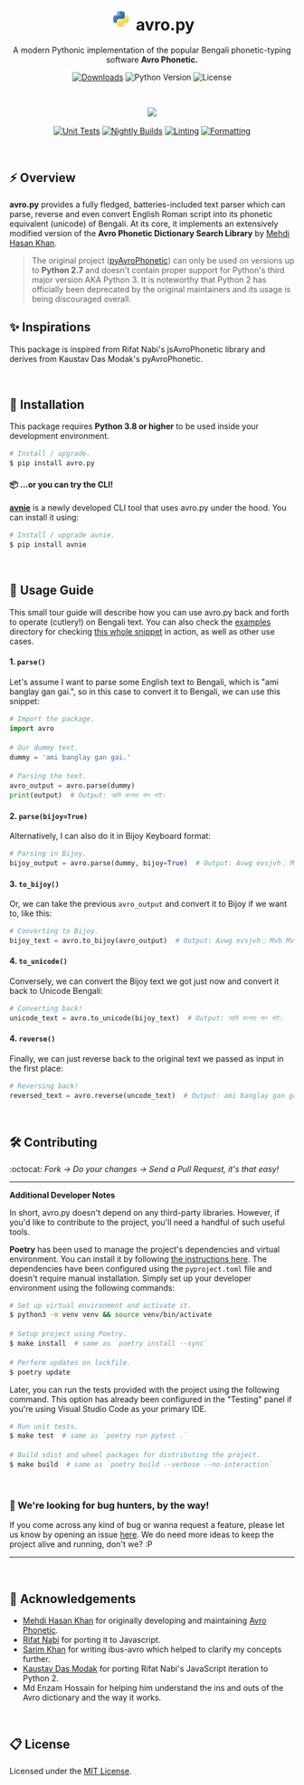 <!-- SPDX-License-Identifier: MIT -->

<div align="center">

# <img src="https://raw.githubusercontent.com/github/explore/80688e429a7d4ef2fca1e82350fe8e3517d3494d/topics/python/python.png" height="40px"/> avro.py

A modern Pythonic implementation of the popular Bengali phonetic-typing software **Avro Phonetic.**

[![Downloads](https://static.pepy.tech/personalized-badge/avro-py?period=total&units=international_system&left_color=grey&right_color=black&left_text=Downloads)](https://pepy.tech/project/avro-py)
![Python Version](https://img.shields.io/pypi/pyversions/avro.py.svg?color=black&label=Python)
![License](https://img.shields.io/pypi/l/avro.py.svg?color=black&label=License)

<br>

<img src="https://github.com/hitblast/avro.py/blob/main/assets/banner.png?raw=True" style="width: 500px; height: auto;"><br>

[![Unit Tests](https://github.com/hitblast/avro.py/actions/workflows/unit-tests.yml/badge.svg?branch=main)](https://github.com/hitblast/avro.py/actions/workflows/unit-tests.yml)
[![Nightly Builds](https://github.com/hitblast/avro.py/actions/workflows/nightly.yml/badge.svg?branch=main)](https://github.com/hitblast/avro.py/actions/workflows/nightly.yml)
[![Linting](https://github.com/hitblast/avro.py/actions/workflows/linting.yml/badge.svg)](https://github.com/hitblast/avro.py/actions/workflows/linting.yml)
[![Formatting](https://github.com/hitblast/avro.py/actions/workflows/formatting.yml/badge.svg)](https://github.com/hitblast/avro.py/actions/workflows/formatting.yml)

<br>

</div>

## ⚡ Overview

**avro.py** provides a fully fledged, batteries-included text parser which can parse, reverse and even convert English Roman script into its phonetic equivalent (unicode) of Bengali. At its core, it implements an extensively modified version of the **Avro Phonetic Dictionary Search Library** by [Mehdi Hasan Khan](https://github.com/mugli).

> The original project ([pyAvroPhonetic](https://github.com/kaustavdm/pyAvroPhonetic)) can only be used on versions up to **Python 2.7** and doesn't contain proper support for Python's third major version AKA Python 3. It is noteworthy that Python 2 has officially been deprecated by the original maintainers and its usage is being discouraged overall. <br>

## ✨ Inspirations

This package is inspired from Rifat Nabi's jsAvroPhonetic library and derives from Kaustav Das Modak's pyAvroPhonetic.

<br>

## 🔨 Installation

This package requires **Python 3.8 or higher** to be used inside your development environment.

```sh
# Install / upgrade.
$ pip install avro.py
```

#### 📦 ...or you can try the CLI!

[**avnie**](https://github.com/hitblast/avnie) is a newly developed CLI tool that uses avro.py under the hood. You can install it using:

```sh
# Install / upgrade avnie.
$ pip install avnie
```

<br>

## 🔖 Usage Guide

This small tour guide will describe how you can use avro.py back and forth to operate (cutlery!) on Bengali text. You can also check the [examples](https://github.com/hitblast/avro.py/tree/main/examples) directory for checking [this whole snippet](https://github.com/hitblast/avro.py/blob/main/examples/simple.py) in action, as well as other use cases.

#### 1. `parse()`

Let's assume I want to parse some English text to Bengali, which is "ami banglay gan gai.", so in this case to convert it to Bengali, we can use this snippet:

```python
# Import the package.
import avro

# Our dummy text.
dummy = 'ami banglay gan gai.'

# Parsing the text.
avro_output = avro.parse(dummy)
print(output)  # Output: আমি বাংলায় গান গাই।
```

#### 2. `parse(bijoy=True)`

Alternatively, I can also do it in Bijoy Keyboard format:

```python
# Parsing in Bijoy.
bijoy_output = avro.parse(dummy, bijoy=True)  # Output: Avwg evsjvh় Mvb MvB।
```

#### 3. `to_bijoy()`

Or, we can take the previous `avro_output` and convert it to Bijoy if we want to, like this:

```python
# Converting to Bijoy.
bijoy_text = avro.to_bijoy(avro_output)  # Output: Avwg evsjvh় Mvb MvB।
```

#### 4. `to_unicode()`

Conversely, we can convert the Bijoy text we got just now and convert it back to Unicode Bengali:

```python
# Converting back!
unicode_text = avro.to_unicode(bijoy_text)  # Output: আমি বাংলায় গান গাই।
```

#### 4. `reverse()`

Finally, we can just reverse back to the original text we passed as input in the first place:

```python
# Reversing back!
reversed_text = avro.reverse(uncode_text)  # Output: ami banglay gan gai.
```

<br>

## 🛠️ Contributing

:octocat: _Fork -> Do your changes -> Send a Pull Request, it's that easy!_ <br>

---

**Additional Developer Notes**

In short, avro.py doesn't depend on any third-party libraries. However, if you'd like to contribute to the project, you'll need a handful of such useful tools.

**Poetry** has been used to manage the project's dependencies and virtual environment. You can install it by following [the instructions here](https://python-poetry.org/docs/). The dependencies have been configured using the `pyproject.toml` file and doesn't require manual installation. Simply set up your developer environment using the following commands: <br>

```sh
# Set up virtual environment and activate it.
$ python3 -m venv venv && source venv/bin/activate

# Setup project using Poetry.
$ make install  # same as `poetry install --sync`

# Perform updates on lockfile.
$ poetry update
```

Later, you can run the tests provided with the project using the following command. This option has already been configured in the "Testing" panel if you're using Visual Studio Code as your primary IDE.

```sh
# Run unit tests.
$ make test  # same as `poetry run pytest .`

# Build sdist and wheel packages for distributing the project.
$ make build  # same as `poetry build --verbose --no-interaction`
```

<br>

### 🐛 We're looking for bug hunters, by the way!

If you come across any kind of bug or wanna request a feature, please let us know by opening an issue [here](https://github.com/hitblast/avro.py/issues). We do need more ideas to keep the project alive and running, don't we? :P

---

<br>

## 👑 Acknowledgements

- [Mehdi Hasan Khan](https://github.com/mugli) for originally developing and maintaining [Avro Phonetic](https://github.com/omicronlab/Avro-Keyboard).
- [Rifat Nabi](https://github.com/torifat) for porting it to Javascript.
- [Sarim Khan](https://github.com/sarim) for writing ibus-avro which helped to clarify my concepts further.
- [Kaustav Das Modak](https://github.com/kaustavdm) for porting Rifat Nabi's JavaScript iteration to Python 2.
- Md Enzam Hossain for helping him understand the ins and outs of the Avro dictionary and the way it works.

<br>

## 📋 License

Licensed under the [MIT License](https://github.com/hitblast/avro.py/blob/main/LICENSE).
